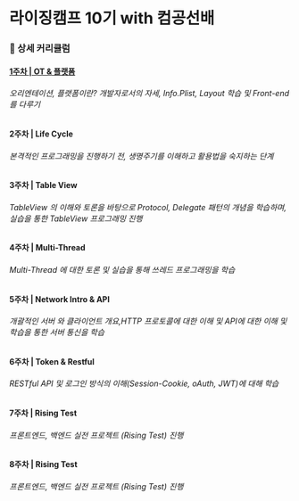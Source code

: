 # 라이징캠프 10기 with 컴공선배

### 📝 상세 커리큘럼
#### [1주차 | OT & 플랫폼](https://github.com/yujeong-kwon/RisingCamp/tree/main/RC_week1-3)
###### 오리엔테이션, 플랫폼이란? 개발자로서의 자세, Info.Plist, Layout 학습 및 Front-end 를 다루기  
#### 2주차 | Life Cycle 
###### 본격적인 프로그래밍을 진행하기 전, 생명주기를 이해하고 활용법을 숙지하는 단계  
#### 3주차 | Table View 
###### TableView 의 이해와 토론을 바탕으로 Protocol, Delegate 패턴의 개념을 학습하며, 실습을 통한 TableView 프로그래밍 진행  
#### 4주차 | Multi-Thread
###### Multi-Thread 에 대한 토론 및 실습을 통해 쓰레드 프로그래밍을 학습  
#### 5주차 | Network Intro & API 
###### 개괄적인 서버 와 클라이언트 개요,HTTP 프로토콜에 대한 이해 및 API에 대한 이해 및 학습을 통한 서버 통신을 학습  
#### 6주차 | Token & Restful 
###### RESTful API 및 로그인 방식의 이해(Session-Cookie, oAuth, JWT)에 대해 학습  
#### 7주차 | Rising Test
###### 프론트엔드, 백엔드 실전 프로젝트 (Rising Test) 진행  
#### 8주차 | Rising Test 
###### 프론트엔드, 백엔드 실전 프로젝트 (Rising Test) 진행  
